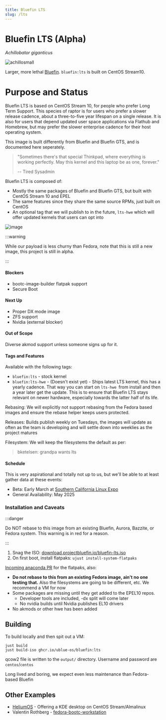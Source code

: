 ```yaml
---
title: Bluefin LTS
slug: /lts
---
```


# Bluefin LTS (Alpha)
*Achillobator giganticus*

![achillosmall](https://github.com/user-attachments/assets/b6945e80-34e4-44bb-8518-91ad31fed56d)


Larger, more lethal [Bluefin](https://projectbluefin.io). `bluefin:lts` is built on CentOS Stream10.

# Purpose and Status

Bluefin LTS is based on CentOS Stream 10, for people who prefer Long Term Support. 
This species of raptor is for users who prefer a slower release cadence, about a three-to-five year lifespan on a single release.
It is also for users that depend updated user space applications via Flathub and Homebrew, but may prefer the slower enterprise cadence for their host operating system.

This image is built differently from Bluefin and Bluefin GTS, and is documented here seperately.

> "Sometimes there's that special Thinkpad, where everything is working perfectly. May this kernel and this laptop be as one, forever." 
>
> -- Tired Sysadmin

Bluefin LTS is composed of:

- Mostly the same packages of Bluefin and Bluefin GTS, but built with CentOS Stream 10 and EPEL
- The same features since they share the same source RPMs, just built on CentOS
- An optional tag that we will publish to in the future, `lts-hwe` which will offer updated kernels that users can opt into

![image](https://github.com/user-attachments/assets/48985776-7a94-4138-bf00-d2df7824047d)

:::warning

While our payload is less churny than Fedora, note that this is still a new image, this project is still in alpha.

:::

#### Blockers

- bootc-image-builder flatpak support
- Secure Boot

#### Next Up 

- Proper DX mode image
- ZFS support
- Nvidia (external blocker)

#### Out of Scope

Diverse akmod support unless someone signs up for it. 

#### Tags and Features

Available with the following tags: 

- `bluefin:lts` - stock kernel
- `bluefin:lts-hwe` - (Doesn't exist yet) - Ships latest LTS kernel, this has a yearly cadence. That way you can start on `lts-hwe `from install and then a year later get the update. This is to ensure that Bluefin LTS stays relevant on newer hardware, especially towards the latter half of its life. 

Rebasing: We will explicitly not support rebasing from the Fedora based images and ensure the rebase helper keeps users protected.

Releases: Builds publish weekly on Tuesdays, the images will update as often as the team is developing and will settle down into weeklies as the project matures

Filesystem: We will keep the filesystems the default as per:

> bketelsen: grandpa wants lts

#### Schedule

This is very aspirational and totally not up to us, but we'll be able to at least gather data at these events: 

- Beta: Early March at [Southern California Linux Expo](https://www.socallinuxexpo.org/scale/22x)
- General Availability: May 2025

### Installation and Caveats

:::danger

Do NOT rebase to this image from an existing Bluefin, Aurora, Bazzite, or Fedora system. This warning is in red for a reason. 

:::

1. Snag the ISO: [download.projectbluefin.io/bluefin-lts.iso](https://download.projectbluefin.io/bluefin-lts.iso)
2. On first boot, install flatpaks: `ujust install-system-flatpaks`
  
[Incoming anaconda PR](https://github.com/rhinstaller/anaconda/pull/6056) for the flatpaks, also:

- **Do not rebase to this from an existing Fedora image, ain't no one testing that.** Also the filesystems are going to be different, etc. We recommend a VM for now
- Some packages are missing until they get added to the EPEL10 repos.
  - Developer tools are included, -dx split will come later
  - No nvidia builds until Nvidia publishes EL10 drivers
- No akmods or other hwe has been added

## Building

To build locally and then spit out a VM: 

```
just build
just build-iso ghcr.io/ublue-os/bluefin:lts
```

qcow2 file is written to the `output/` directory. Username and password are `centos`/`centos`

Long lived and boring, we expect even less maintenance than Fedora-based Bluefin

## Other Examples

- [HeliumOS](https://codeberg.org/HeliumOS) - Offering a KDE desktop on CentOS Stream/Almalinux
- Valentin Rothberg - [fedora-bootc-workstation](https://github.com/vrothberg/fedora-bootc-workstation/tree/main)
